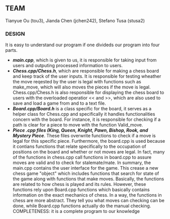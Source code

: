 ## TEAM  
Tianyue Ou (tou3), Jianda Chen (jchen242), Stefano Tusa (stusa2)  
### DESIGN 
It is easy to understand our program if one divideds our program into four parts.  
- _**main.cpp**_, which is given to us, it is responsible for taking input from users and outputing processed information to users. 
- _**Chess.cpp/Chess.h**_, which are responsible for making a chess board and keep track of the user inputs. It is responsible for testing wheather the move reqested by the user is legal with functions such as make_move, which will also moves the pieces if the move is legal. Chess.cpp/Chess.h is also responsible for displaying the chess board to users with the overloaded operatior << and >>, which are also used to save and load a game from and to a text file.  
- _**Board.cpp/Board.h**_ is a class specific for the board, it serves as a helper class for Chess.cpp and specifically it handles functionalities concern with the board. For instance, it is responsible for checking if a path is clear for a piece to move with the function Valid_move.  
- _**Piece .cpp files (King, Queen, Knight, Pawn, Bishop, Rook, and Mystery Piece**_. These files overwrite functions to check if a move is legal for this specific piece. Furthermore, the board.cpp is used because it contians functions that relate specifically to the occupation of positions on the board and whether or not moves are legal. In fact, many of the functions in chess.cpp call functions in board.cpp to assure moves are valid and to check for stalemate/mate. In summary, the main.cpp contains the user interface for the game. This crease a new chess game "object" which includes functions that search for state of the game along with functions that make moves. Basically, the functions are related to how chess is played and its rules. However, these functions rely upon Board.cpp functions which basically contains information on the exact mechanics of chess. In a way, the functions in chess are more abstract. They tell you what moves can checking can be done, while Board.cpp functions actually do the manual checking. COMPLETENESS: it is a complete program to our knowledge
